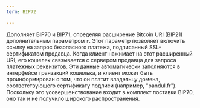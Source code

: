 ```yaml
---
term: BIP72

---
```

Дополняет BIP70 и BIP71, определяя расширение Bitcoin URI (BIP21) дополнительным параметром `r`. Этот параметр позволяет включить ссылку на запрос безопасного платежа, подписанный SSL-сертификатом продавца. Когда клиент нажимает на этот расширенный URI, его кошелек связывается с сервером продавца для запроса платежных реквизитов. Эти данные автоматически заполняются в интерфейсе транзакций кошелька, и клиент может быть проинформирован о том, что он платит владельцу домена, соответствующего сертификату подписи (например, "pandul.fr"). Поскольку это усовершенствование входит в комплект поставки BIP70, оно так и не получило широкого распространения.